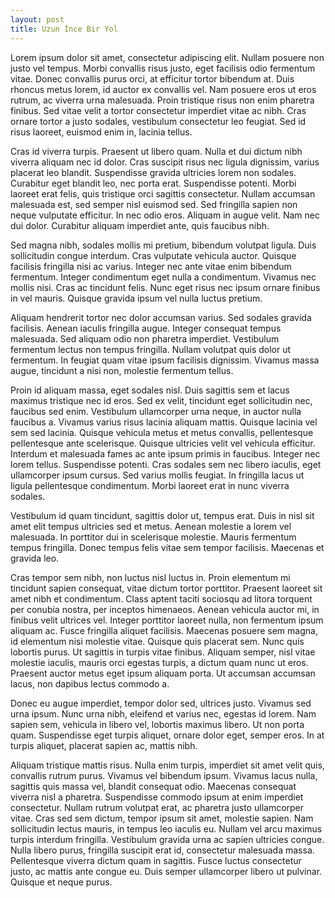 ```yaml
---
layout: post
title: Uzun İnce Bir Yol 
---
```


 Lorem ipsum dolor sit amet, consectetur adipiscing elit. Nullam posuere non justo vel tempus. Morbi convallis risus justo, eget facilisis odio fermentum vitae. Donec convallis purus orci, at efficitur tortor bibendum at. Duis rhoncus metus lorem, id auctor ex convallis vel. Nam posuere eros ut eros rutrum, ac viverra urna malesuada. Proin tristique risus non enim pharetra finibus. Sed vitae velit a tortor consectetur imperdiet vitae ac nibh. Cras ornare tortor a justo sodales, vestibulum consectetur leo feugiat. Sed id risus laoreet, euismod enim in, lacinia tellus.

Cras id viverra turpis. Praesent ut libero quam. Nulla et dui dictum nibh viverra aliquam nec id dolor. Cras suscipit risus nec ligula dignissim, varius placerat leo blandit. Suspendisse gravida ultricies lorem non sodales. Curabitur eget blandit leo, nec porta erat. Suspendisse potenti. Morbi laoreet erat felis, quis tristique orci sagittis consectetur. Nullam accumsan malesuada est, sed semper nisl euismod sed. Sed fringilla sapien non neque vulputate efficitur. In nec odio eros. Aliquam in augue velit. Nam nec dui dolor. Curabitur aliquam imperdiet ante, quis faucibus nibh.

Sed magna nibh, sodales mollis mi pretium, bibendum volutpat ligula. Duis sollicitudin congue interdum. Cras vulputate vehicula auctor. Quisque facilisis fringilla nisi ac varius. Integer nec ante vitae enim bibendum fermentum. Integer condimentum eget nulla a condimentum. Vivamus nec mollis nisi. Cras ac tincidunt felis. Nunc eget risus nec ipsum ornare finibus in vel mauris. Quisque gravida ipsum vel nulla luctus pretium.

Aliquam hendrerit tortor nec dolor accumsan varius. Sed sodales gravida facilisis. Aenean iaculis fringilla augue. Integer consequat tempus malesuada. Sed aliquam odio non pharetra imperdiet. Vestibulum fermentum lectus non tempus fringilla. Nullam volutpat quis dolor ut fermentum. In feugiat quam vitae ipsum facilisis dignissim. Vivamus massa augue, tincidunt a nisi non, molestie fermentum tellus.

Proin id aliquam massa, eget sodales nisl. Duis sagittis sem et lacus maximus tristique nec id eros. Sed ex velit, tincidunt eget sollicitudin nec, faucibus sed enim. Vestibulum ullamcorper urna neque, in auctor nulla faucibus a. Vivamus varius risus lacinia aliquam mattis. Quisque lacinia vel sem sed lacinia. Quisque vehicula metus et metus convallis, pellentesque pellentesque ante scelerisque. Quisque ultricies velit vel vehicula efficitur. Interdum et malesuada fames ac ante ipsum primis in faucibus. Integer nec lorem tellus. Suspendisse potenti. Cras sodales sem nec libero iaculis, eget ullamcorper ipsum cursus. Sed varius mollis feugiat. In fringilla lacus ut ligula pellentesque condimentum. Morbi laoreet erat in nunc viverra sodales.

Vestibulum id quam tincidunt, sagittis dolor ut, tempus erat. Duis in nisl sit amet elit tempus ultricies sed et metus. Aenean molestie a lorem vel malesuada. In porttitor dui in scelerisque molestie. Mauris fermentum tempus fringilla. Donec tempus felis vitae sem tempor facilisis. Maecenas et gravida leo.

Cras tempor sem nibh, non luctus nisl luctus in. Proin elementum mi tincidunt sapien consequat, vitae dictum tortor porttitor. Praesent laoreet sit amet nibh et condimentum. Class aptent taciti sociosqu ad litora torquent per conubia nostra, per inceptos himenaeos. Aenean vehicula auctor mi, in finibus velit ultrices vel. Integer porttitor laoreet nulla, non fermentum ipsum aliquam ac. Fusce fringilla aliquet facilisis. Maecenas posuere sem magna, id elementum nisi molestie vitae. Quisque quis placerat sem. Nunc quis lobortis purus. Ut sagittis in turpis vitae finibus. Aliquam semper, nisl vitae molestie iaculis, mauris orci egestas turpis, a dictum quam nunc ut eros. Praesent auctor metus eget ipsum aliquam porta. Ut accumsan accumsan lacus, non dapibus lectus commodo a.

Donec eu augue imperdiet, tempor dolor sed, ultrices justo. Vivamus sed urna ipsum. Nunc urna nibh, eleifend et varius nec, egestas id lorem. Nam sapien sem, vehicula in libero vel, lobortis maximus libero. Ut non porta quam. Suspendisse eget turpis aliquet, ornare dolor eget, semper eros. In at turpis aliquet, placerat sapien ac, mattis nibh.

Aliquam tristique mattis risus. Nulla enim turpis, imperdiet sit amet velit quis, convallis rutrum purus. Vivamus vel bibendum ipsum. Vivamus lacus nulla, sagittis quis massa vel, blandit consequat odio. Maecenas consequat viverra nisl a pharetra. Suspendisse commodo ipsum at enim imperdiet consectetur. Nullam rutrum volutpat erat, ac pharetra justo ullamcorper vitae. Cras sed sem dictum, tempor ipsum sit amet, molestie sapien. Nam sollicitudin lectus mauris, in tempus leo iaculis eu. Nullam vel arcu maximus turpis interdum fringilla. Vestibulum gravida urna ac sapien ultricies congue. Nulla libero purus, fringilla suscipit erat id, consectetur malesuada massa. Pellentesque viverra dictum quam in sagittis. Fusce luctus consectetur justo, ac mattis ante congue eu. Duis semper ullamcorper libero ut pulvinar. Quisque et neque purus. 